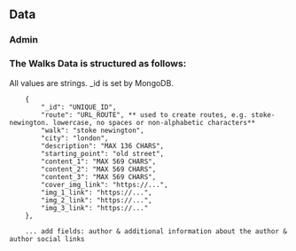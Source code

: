 ## Data

### Admin

### The Walks Data is structured as follows:

All values are strings. \_id is set by MongoDB.

        {
            "_id": "UNIQUE_ID",
            "route": "URL_ROUTE", ** used to create routes, e.g. stoke-newington. lowercase, no spaces or non-alphabetic characters**
            "walk": "stoke newington",
            "city": "london",
            "description": "MAX 136 CHARS",
            "starting_point": "old street",
            "content_1": "MAX 569 CHARS",
            "content_2": "MAX 569 CHARS",
            "content_3": "MAX 569 CHARS",
            "cover_img_link": "https://...",
            "img_1_link": "https://...",
            "img_2_link": "https://...",
            "img_3_link": "https://..."
        },

        ... add fields: author & additional information about the author & author social links
